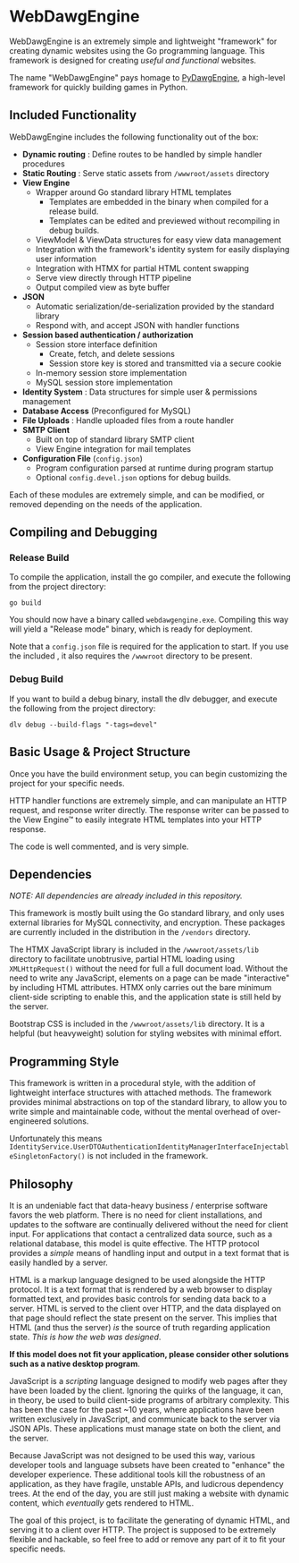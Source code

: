 # WebDawgEngine

WebDawgEngine is an extremely simple and lightweight "framework" for creating dynamic websites using the Go programming language. This framework is designed for creating _useful and functional_ websites.

The name "WebDawgEngine" pays homage to [PyDawgEngine](https://github.com/RyDawg-Studios/PyDawgEngine), a high-level framework for quickly building games in Python.

## Included Functionality
WebDawgEngine includes the following functionality out of the box:

- **Dynamic routing** : Define routes to be handled by simple handler procedures
- **Static Routing** : Serve static assets from `/wwwroot/assets` directory
- **View Engine**
  - Wrapper around Go standard library HTML templates
    - Templates are embedded in the binary when compiled for a release build.
    - Templates can be edited and previewed without recompiling in debug builds.
  - ViewModel & ViewData structures for easy view data management
  - Integration with the framework's identity system for easily displaying user information
  - Integration with HTMX for partial HTML content swapping
  - Serve view directly through HTTP pipeline
  - Output compiled view as byte buffer
- **JSON**
  - Automatic serialization/de-serialization provided by the standard library
  - Respond with, and accept JSON with handler functions
- **Session based authentication / authorization**
  - Session store interface definition
    - Create, fetch, and delete sessions
    - Session store key is stored and transmitted via a secure cookie
  - In-memory session store implementation
  - MySQL session store implementation
- **Identity System** : Data structures for simple user & permissions management
- **Database Access** (Preconfigured for MySQL)
- **File Uploads** : Handle uploaded files from a route handler
-  **SMTP Client**
   - Built on top of standard library SMTP client
   - View Engine integration for mail templates
- **Configuration File** (`config.json`)
  - Program configuration parsed at runtime during program startup
  - Optional `config.devel.json` options for debug builds.

Each of these modules are extremely simple, and can be modified, or removed depending on the needs of the application.

## Compiling and Debugging
### Release Build
To compile the application, install the go compiler, and execute the following from the project directory:

```
go build
```

You should now have a binary called `webdawgengine.exe`. Compiling this way will yield a "Release mode" binary, which is ready for deployment.

Note that a `config.json` file is required for the application to start. If you use the included , it also requires the `/wwwroot` directory to be present.

### Debug Build
If you want to build a debug binary, install the dlv debugger, and execute the following from the project directory:

```
dlv debug --build-flags "-tags=devel"
```

## Basic Usage & Project Structure
Once you have the build environment setup, you can begin customizing the project for your specific needs.

HTTP handler functions are extremely simple, and can manipulate an HTTP request, and response writer directly. The response writer can be passed to the View Engine™ to easily integrate HTML templates into your HTTP response.

The code is well commented, and is very simple.
## Dependencies

_NOTE: All dependencies are already included in this repository._

This framework is mostly built using the Go standard library, and only uses external libraries for MySQL connectivity, and encryption. These packages are currently included in the distribution in the `/vendors` directory.

The HTMX JavaScript library is included in the `/wwwroot/assets/lib` directory to facilitate unobtrusive, partial HTML loading using `XMLHttpRequest()` without the need for full a full document load. Without the need to write any JavaScript, elements on a page can be made "interactive" by including HTML attributes. HTMX only carries out the bare minimum client-side scripting to enable this, and the application state is still held by the server.

Bootstrap CSS is included in the `/wwwroot/assets/lib` directory. It is a helpful (but heavyweight) solution for styling websites with minimal effort.

## Programming Style
This framework is written in a procedural style, with the addition of lightweight interface structures with attached methods. The framework provides minimal abstractions on top of the standard library, to allow you to write simple and maintainable code, without the mental overhead of over-engineered solutions.

Unfortunately this means `IdentityService.UserDTOAuthenticationIdentityManagerInterfaceInjectableSingletonFactory()` is not included in the framework.

## Philosophy
It is an undeniable fact that data-heavy business / enterprise software favors the web platform. There is no need for client installations, and updates to the software are continually delivered without the need for client input.  For applications that contact a centralized data source, such as a relational database, this model is quite effective. The HTTP protocol provides a _simple_ means of handling input and output in a text format that is easily handled by a server.

HTML is a markup language designed to be used alongside the HTTP protocol. It is a text format that is rendered by a web browser to display formatted text, and provides basic controls for sending data back to a server. HTML is served to the client over HTTP, and the data displayed on that page should reflect the state present on the server. This implies that HTML (and thus the server) _is_ the source of truth regarding application state. _This is how the web was designed_.

**If this model does not fit your application, please consider other solutions such as a native desktop program**.

JavaScript is a _scripting_ language designed to modify web pages after they have been loaded by the client. Ignoring the quirks of the language, it can, in theory, be used to build client-side programs of arbitrary complexity. This has been the case for the past ~10 years, where applications have been written exclusively in JavaScript, and communicate back to the server via JSON APIs. These applications must manage state on both the client, and the server.

Because JavaScript was not designed to be used this way, various developer tools and language subsets have been created to "enhance" the developer experience. These additional tools kill the robustness of an application, as they have fragile, unstable APIs, and ludicrous dependency trees. At the end of the day, you are still just making a website with dynamic content, which _eventually_ gets rendered to HTML.

The goal of this project, is to facilitate the generating of dynamic HTML, and serving it to a client over HTTP. The project is supposed to be extremely flexible and hackable, so feel free to add or remove any part of it to fit your specific needs.
